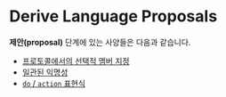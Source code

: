 # Derive Language Proposals

**제안(proposal)** 단계에 있는 사양들은 다음과 같습니다.

- [프로토콜에서의 선택적 멤버 지정](/proposals/optional-member-in-protocol.md)
- [일관된 익명성](/proposals/consistent-anonymity.md)
- [`do` / `action` 표현식](/proposals/do-action-expression.md)